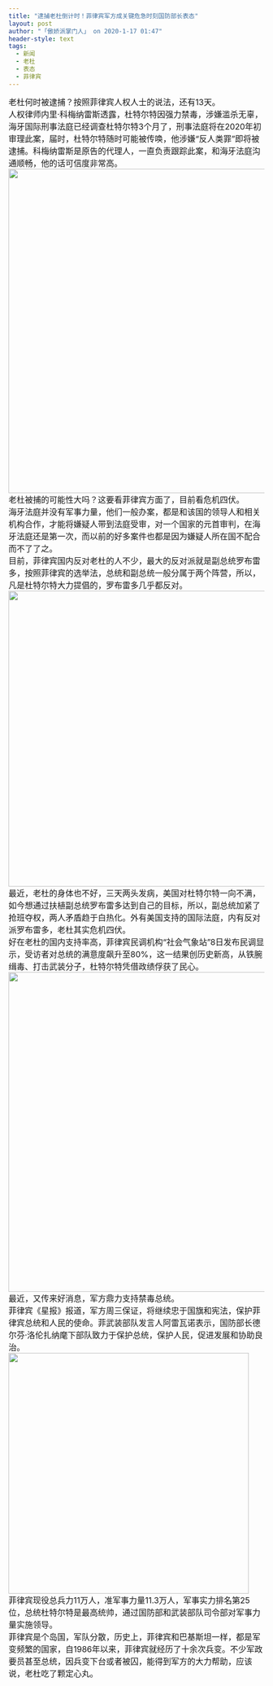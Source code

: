 ```yaml
---
title: "逮捕老杜倒计时！菲律宾军方成关键危急时刻国防部长表态"
layout: post
author: "「傲娇派掌门人」 on 2020-1-17 01:47"
header-style: text
tags:
  - 新闻
  - 老杜
  - 表态
  - 菲律宾
---
```


<head></head>
<body>
 <div align="left"> 
  <font style="color:rgb(25, 25, 25)"><font face="&amp;quot"><font style="font-size:16px">老杜何时被逮捕？按照菲律宾人权人士的说法，还有13天。</font></font></font> 
 </div> 
 <div align="left"> 
  <font style="color:rgb(25, 25, 25)"><font face="&amp;quot"><font style="font-size:16px">人权律师内里·科梅纳雷斯透露，杜特尔特因强力禁毒，涉嫌滥杀无辜，海牙国际刑事法庭已经调查杜特尔特3个月了，刑事法庭将在2020年初审理此案，届时，杜特尔特随时可能被传唤，他涉嫌“反人类罪”即将被逮捕。科梅纳雷斯是原告的代理人，一直负责跟踪此案，和海牙法庭沟通顺畅，他的话可信度非常高。</font></font></font> 
 </div> 
 <div align="left"> 
  <font style="color:rgb(25, 25, 25)"><font face="&amp;quot"><font style="font-size:16px"> 
     <ignore_js_op> 
      <img aid="1327524" src="https://bbs.boniu123.cc/data/attachment/forum/202001/16/100337asqd9nnnrrzjqprz.png" zoomfile="data/attachment/forum/202001/16/100337asqd9nnnrrzjqprz.png" file="data/attachment/forum/202001/16/100337asqd9nnnrrzjqprz.png" width="637" inpost="1"> 
      <div class="tip tip_4 aimg_tip" id="aimg_1327524_menu" style="position: absolute; display: none" disautofocus="true"> 
       <div class="xs0"> 
        <p><strong>NE1.PNG</strong> <em class="xg1">(399.45 KB, 下载次数: 0)</em></p> 
        <p> <a href="forum.php?mod=attachment&amp;aid=MTMyNzUyNHxkOTE4NjA5NnwxNTc5MjIxMDAwfDB8NTUyMjc5&amp;nothumb=yes" target="_blank">下载附件</a> &nbsp;<a href="javascript:;" onclick="showWindow(this.id, this.getAttribute('url'), 'get', 0);" id="savephoto_1327524" url="home.php?mod=spacecp&amp;ac=album&amp;op=saveforumphoto&amp;aid=1327524&amp;handlekey=savephoto_1327524">保存到相册</a> </p> 
        <p class="xg1 y"><span title="2020-1-16 10:03">昨天&nbsp;10:03</span> 上传</p> 
       </div> 
       <div class="tip_horn"></div> 
      </div> 
     </ignore_js_op> </font></font></font> 
 </div> 
 <div align="left"> 
  <font style="color:rgb(25, 25, 25)"><font face="&amp;quot"><font style="font-size:16px">老杜被捕的可能性大吗？这要看菲律宾方面了，目前看危机四伏。</font></font></font> 
 </div> 
 <div align="left"> 
  <font style="color:rgb(25, 25, 25)"><font face="&amp;quot"><font style="font-size:16px">海牙法庭并没有军事力量，他们一般办案，都是和该国的领导人和相关机构合作，才能将嫌疑人带到法庭受审，对一个国家的元首审判，在海牙法庭还是第一次，而以前的好多案件也都是因为嫌疑人所在国不配合而不了了之。</font></font></font> 
 </div> 
 <div align="left"> 
  <font style="color:rgb(25, 25, 25)"><font face="&amp;quot"><font style="font-size:16px">目前，菲律宾国内反对老杜的人不少，最大的反对派就是副总统罗布雷多，按照菲律宾的选举法，总统和副总统一般分属于两个阵营，所以，凡是杜特尔特大力提倡的，罗布雷多几乎都反对。</font></font></font> 
 </div> 
 <div align="left"> 
  <font style="color:rgb(25, 25, 25)"><font face="&amp;quot"><font style="font-size:16px"> 
     <ignore_js_op> 
      <img aid="1327531" src="https://bbs.boniu123.cc/data/attachment/forum/202001/16/100430mj6mhmjdllthjudq.png" zoomfile="data/attachment/forum/202001/16/100430mj6mhmjdllthjudq.png" file="data/attachment/forum/202001/16/100430mj6mhmjdllthjudq.png" width="581" inpost="1"> 
      <div class="tip tip_4 aimg_tip" id="aimg_1327531_menu" style="position: absolute; display: none" disautofocus="true"> 
       <div class="xs0"> 
        <p><strong>NE2.PNG</strong> <em class="xg1">(405.59 KB, 下载次数: 0)</em></p> 
        <p> <a href="forum.php?mod=attachment&amp;aid=MTMyNzUzMXxlNWYwOTg0NHwxNTc5MjIxMDAwfDB8NTUyMjc5&amp;nothumb=yes" target="_blank">下载附件</a> &nbsp;<a href="javascript:;" onclick="showWindow(this.id, this.getAttribute('url'), 'get', 0);" id="savephoto_1327531" url="home.php?mod=spacecp&amp;ac=album&amp;op=saveforumphoto&amp;aid=1327531&amp;handlekey=savephoto_1327531">保存到相册</a> </p> 
        <p class="xg1 y"><span title="2020-1-16 10:04">昨天&nbsp;10:04</span> 上传</p> 
       </div> 
       <div class="tip_horn"></div> 
      </div> 
     </ignore_js_op> </font></font></font> 
 </div> 
 <div align="left"> 
  <font style="color:rgb(25, 25, 25)"><font face="&amp;quot"><font style="font-size:16px">最近，老杜的身体也不好，三天两头发病，美国对杜特尔特一向不满，如今想通过扶植副总统罗布雷多达到自己的目标，所以，副总统加紧了抢班夺权，两人矛盾趋于白热化。外有美国支持的国际法庭，内有反对派罗布雷多，老杜其实危机四伏。</font></font></font> 
 </div> 
 <div align="left"> 
  <font style="color:rgb(25, 25, 25)"><font face="&amp;quot"><font style="font-size:16px">好在老杜的国内支持率高，菲律宾民调机构“社会气象站”8日发布民调显示，受访者对总统的满意度飙升至80%，这一结果创历史新高，从铁腕缉毒、打击武装分子，杜特尔特凭借政绩俘获了民心。</font></font></font> 
 </div> 
 <div align="left"> 
  <font style="color:rgb(25, 25, 25)"><font face="&amp;quot"><font style="font-size:16px"> 
     <ignore_js_op> 
      <img aid="1327532" src="https://bbs.boniu123.cc/data/attachment/forum/202001/16/100524pk8kjx88wykwy77x.png" zoomfile="data/attachment/forum/202001/16/100524pk8kjx88wykwy77x.png" file="data/attachment/forum/202001/16/100524pk8kjx88wykwy77x.png" width="628" inpost="1"> 
      <div class="tip tip_4 aimg_tip" id="aimg_1327532_menu" style="position: absolute; display: none" disautofocus="true"> 
       <div class="xs0"> 
        <p><strong>Ne3.PNG</strong> <em class="xg1">(289.67 KB, 下载次数: 0)</em></p> 
        <p> <a href="forum.php?mod=attachment&amp;aid=MTMyNzUzMnxlMTQyZjZiM3wxNTc5MjIxMDAwfDB8NTUyMjc5&amp;nothumb=yes" target="_blank">下载附件</a> &nbsp;<a href="javascript:;" onclick="showWindow(this.id, this.getAttribute('url'), 'get', 0);" id="savephoto_1327532" url="home.php?mod=spacecp&amp;ac=album&amp;op=saveforumphoto&amp;aid=1327532&amp;handlekey=savephoto_1327532">保存到相册</a> </p> 
        <p class="xg1 y"><span title="2020-1-16 10:05">昨天&nbsp;10:05</span> 上传</p> 
       </div> 
       <div class="tip_horn"></div> 
      </div> 
     </ignore_js_op> </font></font></font> 
 </div> 
 <div align="left"> 
  <font style="color:rgb(25, 25, 25)"><font face="&amp;quot"><font style="font-size:16px">最近，又传来好消息，军方鼎力支持禁毒总统。</font></font></font> 
 </div> 
 <div align="left"> 
  <font style="color:rgb(25, 25, 25)"><font face="&amp;quot"><font style="font-size:16px">菲律宾《星报》报道，军方周三保证，将继续忠于国旗和宪法，保护菲律宾总统和人民的使命。菲武装部队发言人阿雷瓦诺表示，国防部长德尔芬·洛伦扎纳麾下部队致力于保护总统，保护人民，促进发展和协助良治。</font></font></font> 
 </div> 
 <div align="left"> 
  <font style="color:rgb(25, 25, 25)"><font face="&amp;quot"><font style="font-size:16px"> 
     <ignore_js_op> 
      <img aid="1327534" src="https://bbs.boniu123.cc/data/attachment/forum/202001/16/100640pb2u4zn24uysy19u.png" zoomfile="data/attachment/forum/202001/16/100640pb2u4zn24uysy19u.png" file="data/attachment/forum/202001/16/100640pb2u4zn24uysy19u.png" width="473" inpost="1"> 
      <div class="tip tip_4 aimg_tip" id="aimg_1327534_menu" style="position: absolute; display: none" disautofocus="true"> 
       <div class="xs0"> 
        <p><strong>NE4.PNG</strong> <em class="xg1">(347.5 KB, 下载次数: 0)</em></p> 
        <p> <a href="forum.php?mod=attachment&amp;aid=MTMyNzUzNHw3NWFiZTFiOXwxNTc5MjIxMDAwfDB8NTUyMjc5&amp;nothumb=yes" target="_blank">下载附件</a> &nbsp;<a href="javascript:;" onclick="showWindow(this.id, this.getAttribute('url'), 'get', 0);" id="savephoto_1327534" url="home.php?mod=spacecp&amp;ac=album&amp;op=saveforumphoto&amp;aid=1327534&amp;handlekey=savephoto_1327534">保存到相册</a> </p> 
        <p class="xg1 y"><span title="2020-1-16 10:06">昨天&nbsp;10:06</span> 上传</p> 
       </div> 
       <div class="tip_horn"></div> 
      </div> 
     </ignore_js_op> </font></font></font> 
 </div> 
 <div align="left"> 
  <font style="color:rgb(25, 25, 25)"><font face="&amp;quot"><font style="font-size:16px">菲律宾现役总兵力11万人，准军事力量11.3万人，军事实力排名第25位，总统杜特尔特是最高统帅，通过国防部和武装部队司令部对军事力量实施领导。</font></font></font> 
 </div> 
 <div align="left"> 
  <font style="color:rgb(25, 25, 25)"><font face="&amp;quot"><font style="font-size:16px">菲律宾是个岛国，军队分散，历史上，菲律宾和巴基斯坦一样，都是军变频繁的国家，自1986年以来，菲律宾就经历了十余次兵变。不少军政要员甚至总统，因兵变下台或者被囚，能得到军方的大力帮助，应该说，老杜吃了颗定心丸。</font></font></font> 
 </div>
 <br>
</body>


